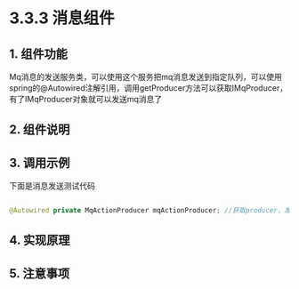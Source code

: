 # 3.3.3 消息组件

## 1. 组件功能

 Mq消息的发送服务类，可以使用这个服务把mq消息发送到指定队列，可以使用spring的@Autowired注解引用，调用getProducer方法可以获取IMqProducer，有了IMqProducer对象就可以发送mq消息了

## 2. 组件说明

## 3. 调用示例

 下面是消息发送测试代码

```java

@Autowired private MqActionProducer mqActionProducer; //获取producer，发送message @Test public final void testGetProducer() throws Exception { StopWatch stopWatch = new StopWatch(); MqParam MqParam = new MqParam(); MqParam.mqUri = "tcp://192.168.84.190:61616"; MqParam.outq = "amq_test_xctan"; String trackId = "abc"; MqParam.mqType = MqType.amq; MqMessage message = new MqMessage(); message.setPriority(9); message.setBody( "{'id':'BaIjzJd73lMdWPXyS8tju23BkV','audio':{'aid':'U8pCY52ejHIIpY4uAqig0LpNdO','bits':16,'chnl':1,'encoding':1,'offset':0,'rate':8000,'spkn':1,'uri':'http://192.168.84.190:46029/U8pCY52ejHIIpY4uAqig0LpNdO_wav.bin'},'resId':0,'type':2,'tags':{}}"); stopWatch.start(); for (int i = 0; i < 100; i++) { mqActionProducer.getProducer(MqParam).send(trackId, message); } System.out.println(stopWatch); mqActionProducer.close(); System.out.println("==ok====="); }
```

## 4. 实现原理

## 5. 注意事项

